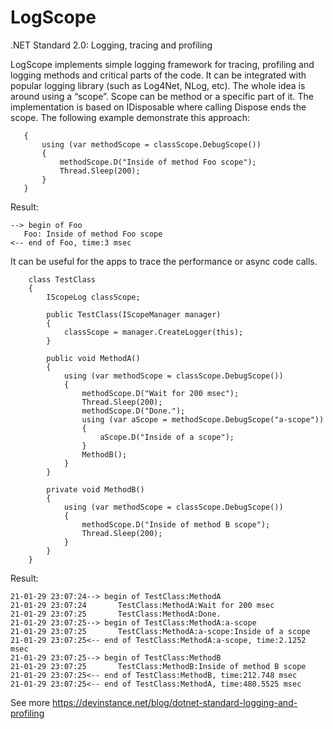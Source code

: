 # LogScope

.NET Standard 2.0: Logging, tracing and profiling

LogScope implements simple logging framework for tracing, profiling and logging methods and critical parts of the code. It can be integrated with popular logging library (such as Log4Net, NLog, etc). The whole idea is around using a “scope”. Scope can be method or a specific part of it. The implementation is based on IDisposable where calling Dispose ends the scope. The following example demonstrate this approach:

```private void Foo()
   {
       using (var methodScope = classScope.DebugScope())
       {
           methodScope.D("Inside of method Foo scope");
           Thread.Sleep(200);
       }
   }
```
Result: 
```
--> begin of Foo
   Foo: Inside of method Foo scope
<-- end of Foo, time:3 msec
```
It can be useful for the apps to trace the performance or async code calls. 
```
    class TestClass
    {
        IScopeLog classScope;

        public TestClass(IScopeManager manager)
        {
            classScope = manager.CreateLogger(this);
        }

        public void MethodA()
        {
            using (var methodScope = classScope.DebugScope())
            {
                methodScope.D("Wait for 200 msec");
                Thread.Sleep(200);
                methodScope.D("Done.");
                using (var aScope = methodScope.DebugScope("a-scope"))
                {
                    aScope.D("Inside of a scope");
                }
                MethodB();
            }
        }

        private void MethodB()
        {
            using (var methodScope = classScope.DebugScope())
            {
                methodScope.D("Inside of method B scope");
                Thread.Sleep(200);
            }
        }
    }
```
Result:
```
21-01-29 23:07:24--> begin of TestClass:MethodA
21-01-29 23:07:24       TestClass:MethodA:Wait for 200 msec
21-01-29 23:07:25       TestClass:MethodA:Done.
21-01-29 23:07:25--> begin of TestClass:MethodA:a-scope
21-01-29 23:07:25       TestClass:MethodA:a-scope:Inside of a scope
21-01-29 23:07:25<-- end of TestClass:MethodA:a-scope, time:2.1252 msec
21-01-29 23:07:25--> begin of TestClass:MethodB
21-01-29 23:07:25       TestClass:MethodB:Inside of method B scope
21-01-29 23:07:25<-- end of TestClass:MethodB, time:212.748 msec
21-01-29 23:07:25<-- end of TestClass:MethodA, time:480.5525 msec
```

See more https://devinstance.net/blog/dotnet-standard-logging-and-profiling

